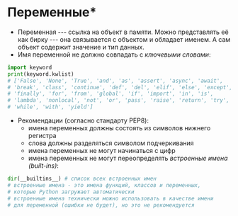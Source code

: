 # Переменные\*

* Переменная --- ссылка на объект в памяти. Можно представлять её как бирку --- она связывается с объектом и обладает именем. А сам объект содержит значение и тип данных.
* Имя переменной не должно совпадать с _ключевыми словами_:

```python
import keyword
print(keyword.kwlist)
# ['False', 'None', 'True', 'and', 'as', 'assert', 'async', 'await',
# 'break', 'class', 'continue', 'def', 'del', 'elif', 'else', 'except',
# 'finally', 'for', 'from', 'global', 'if', 'import', 'in', 'is',
# 'lambda', 'nonlocal', 'not', 'or', 'pass', 'raise', 'return', 'try',
# 'while', 'with', 'yield']
```

* Рекомендации (согласно стандарту PEP8):
  * имена переменных должны состоять из символов нижнего регистра
  * слова должны разделяться символом подчеркивания
  * имена переменных не могут начинаться с цифр
  * имена переменных не могут переопределять _встроенные имена (built-ins)_:

```python
dir(__builtins__) # список всех встроенных имен
# встроенные имена - это имена функций, классов и переменных,
# которые Python загружает автоматически
# встроенные имена технически можно использовать в качестве имени
# для переменной (ошибки не будет), но это не рекомендуется
```
